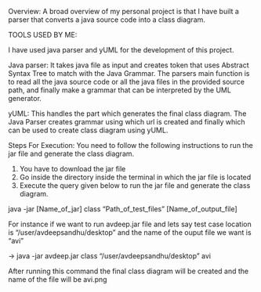 Overview:
A broad overview of my personal project is that I have built a parser that converts a java source code into a class diagram.


TOOLS USED BY ME:

I have used java parser and yUML for the development of this project.

Java parser: It takes java file as input and creates token that uses Abstract Syntax Tree to match with the Java Grammar. The parsers main function is to read all the java source code or all the java files in the provided source path, and finally make a grammar that can be interpreted by the UML generator.

yUML: This handles the part which generates the final class diagram. The Java Parser creates grammar using which url is created and finally which can be used to create class diagram using yUML.


Steps For Execution:
You need to follow the following instructions to run the jar file and generate the class diagram.

1. You have to download the jar file
2. Go inside the directory inside the terminal in which the jar file is
located
3. Execute the query given below to run the jar file and generate the
class diagram.

java -jar [Name_of_jar] class “Path_of_test_files” [Name_of_output_file]

For instance if we want to run avdeep.jar file and lets say test case location is “/user/avdeepsandhu/desktop” and the name of the ouput file we want is “avi”

-> java -jar avdeep.jar class “/user/avdeepsandhu/desktop” avi

After running this command the final class diagram will be created and the name of the file will be avi.png
